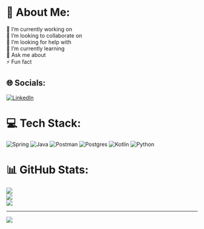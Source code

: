 # 💫 About Me:
🔭 I’m currently working on <br>👯 I’m looking to collaborate on<br>🤝 I’m looking for help with<br>🌱 I’m currently learning<br>💬 Ask me about<br>⚡ Fun fact 


## 🌐 Socials:
[![LinkedIn](https://img.shields.io/badge/LinkedIn-%230077B5.svg?logo=linkedin&logoColor=white)](https://linkedin.com/in/https://www.linkedin.com/in/anshitmishra/) 

# 💻 Tech Stack:
![Spring](https://img.shields.io/badge/spring-%236DB33F.svg?style=for-the-badge&logo=spring&logoColor=white) ![Java](https://img.shields.io/badge/java-%23ED8B00.svg?style=for-the-badge&logo=java&logoColor=white) ![Postman](https://img.shields.io/badge/Postman-FF6C37?style=for-the-badge&logo=postman&logoColor=white) ![Postgres](https://img.shields.io/badge/postgres-%23316192.svg?style=for-the-badge&logo=postgresql&logoColor=white) ![Kotlin](https://img.shields.io/badge/kotlin-%230095D5.svg?style=for-the-badge&logo=kotlin&logoColor=white) ![Python](https://img.shields.io/badge/python-3670A0?style=for-the-badge&logo=python&logoColor=ffdd54)
# 📊 GitHub Stats:
![](https://github-readme-stats.vercel.app/api?username=anshitmishraa&theme=default&hide_border=false&include_all_commits=true&count_private=true)<br/>
![](https://github-readme-streak-stats.herokuapp.com/?user=anshitmishraa&theme=default&hide_border=false)<br/>
![](https://github-readme-stats.vercel.app/api/top-langs/?username=anshitmishraa&theme=default&hide_border=false&include_all_commits=true&count_private=true&layout=compact)

---
[![](https://visitcount.itsvg.in/api?id=anshitmishraa&icon=0&color=0)](https://visitcount.itsvg.in)

<!-- Proudly created with GPRM ( https://gprm.itsvg.in ) -->
